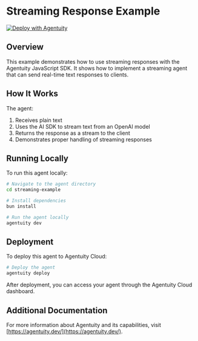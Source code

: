 # Streaming Response Example

[![Deploy with Agentuity](https://app.agentuity.com/img/deploy.svg)](https://app.agentuity.com/deploy)

## Overview

This example demonstrates how to use streaming responses with the Agentuity JavaScript SDK. It shows how to implement a streaming agent that can send real-time text responses to clients.

## How It Works

The agent:

1. Receives plain text
2. Uses the AI SDK to stream text from an OpenAI model
3. Returns the response as a stream to the client
4. Demonstrates proper handling of streaming responses

## Running Locally

To run this agent locally:

```bash
# Navigate to the agent directory
cd streaming-example

# Install dependencies
bun install

# Run the agent locally
agentuity dev
```

## Deployment

To deploy this agent to Agentuity Cloud:

```bash
# Deploy the agent
agentuity deploy
```

After deployment, you can access your agent through the Agentuity Cloud dashboard.

## Additional Documentation

For more information about Agentuity and its capabilities, visit [https://agentuity.dev/](https://agentuity.dev/).

